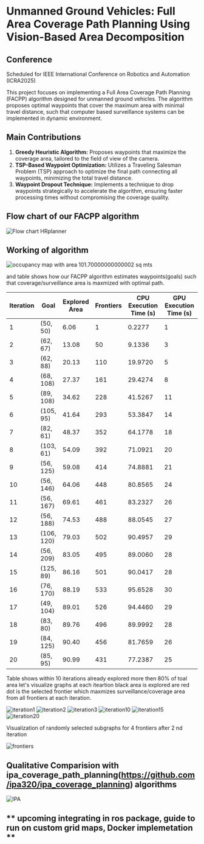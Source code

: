 # Unmanned Ground Vehicles: Full Area Coverage Path Planning Using Vision-Based Area Decomposition

## Conference
Scheduled for IEEE International Conference on Robotics and Automation (ICRA2025)

This project focuses on implementing a Full Area Coverage Path Planning (FACPP) algorithm designed for unmanned ground vehicles. The algorithm proposes optimal waypoints that cover the maximum area with minimal travel distance, such that computer based surveillance systems can be implemented in dynamic environment.

## Main Contributions

1. **Greedy Heuristic Algorithm:** Proposes waypoints that maximize the coverage area, tailored to the field of view of the camera.
2. **TSP-Based Waypoint Optimization:** Utilizes a Traveling Salesman Problem (TSP) approach to optimize the final path connecting all waypoints, minimizing the total travel distance.
3. **Waypoint Dropout Technique:** Implements a technique to drop waypoints strategically to accelerate the algorithm, ensuring faster processing times without compromising the coverage quality.

## Flow chart of our FACPP algorithm
![Flow chart HRplanner](./flow_chart.png)



## Working of algorithm 

![occupancy map with area 101.70000000000002 sq mts ](./grid_maps/original_map.png)

and table shows how our FACPP algorithm estimates waypoints(goals) such that coverage/surveillance area is maxmized with optimal path.

| Iteration | Goal      | Explored Area | Frontiers | CPU Execution Time (s) | GPU Execution Time (s) |
|-----------|-----------|---------------|-----------|------------------------|------------------------|
| 1         | (50, 50)  | 6.06          | 1         | 0.2277                 | 1                      |
| 2         | (62, 67)  | 13.08         | 50        | 9.1336                 | 3                      |
| 3         | (62, 88)  | 20.13         | 110       | 19.9720                | 5                      |
| 4         | (68, 108) | 27.37         | 161       | 29.4274                | 8                      |
| 5         | (89, 108) | 34.62         | 228       | 41.5267                | 11                     |
| 6         | (105, 95) | 41.64         | 293       | 53.3847                | 14                     |
| 7         | (82, 61)  | 48.37         | 352       | 64.1778                | 18                     |
| 8         | (103, 61) | 54.09         | 392       | 71.0921                | 20                     |
| 9         | (56, 125) | 59.08         | 414       | 74.8881                | 21                     |
| 10        | (56, 146) | 64.06         | 448       | 80.8565                | 24                     |
| 11        | (56, 167) | 69.61         | 461       | 83.2327                | 26                     |
| 12        | (56, 188) | 74.53         | 488       | 88.0545                | 27                     |
| 13        | (106, 120)| 79.03         | 502       | 90.4957                | 29                     |
| 14        | (56, 209) | 83.05         | 495       | 89.0060                | 28                     |
| 15        | (125, 89) | 86.16         | 501       | 90.0417                | 28                     |
| 16        | (76, 170) | 88.19         | 533       | 95.6528                | 30                     |
| 17        | (49, 104) | 89.01         | 526       | 94.4460                | 29                     |
| 18        | (83, 80)  | 89.76         | 496       | 89.9992                | 28                     |
| 19        | (84, 125) | 90.40         | 456       | 81.7659                | 26                     |
| 20        | (85, 95)  | 90.99         | 431       | 77.2387                | 25                     |



Table shows within 10 iterations already explored more then 80% of toal area let's visualize graphs at each iteartion black area is explored are red dot is the selected frontier which maxmizes surveillance/coverage area from all frontiers at each iteration.

![iteration1](./grid_maps/iteration1.png)
![iteration2](./grid_maps/iteration2.png)
![iteration3](./grid_maps/iteration3.png)
![iteration10](./grid_maps/iteration10.png)
![iteration15](./grid_maps/iteration15.png)
![iteration20](./grid_maps/iteration20.png)

Visualization of randomly selected subgraphs for 4 frontiers after 2 nd iteration 

![frontiers](./grid_maps/frontiers.png)





## Qualitative Comparision with ipa_coverage_path_planning(https://github.com/ipa320/ipa_coverage_planning) algorithms 

![IPA](./ipa_coverage.png)

## ** upcoming integrating in ros package, guide to run on custom grid maps, Docker implemetation **












